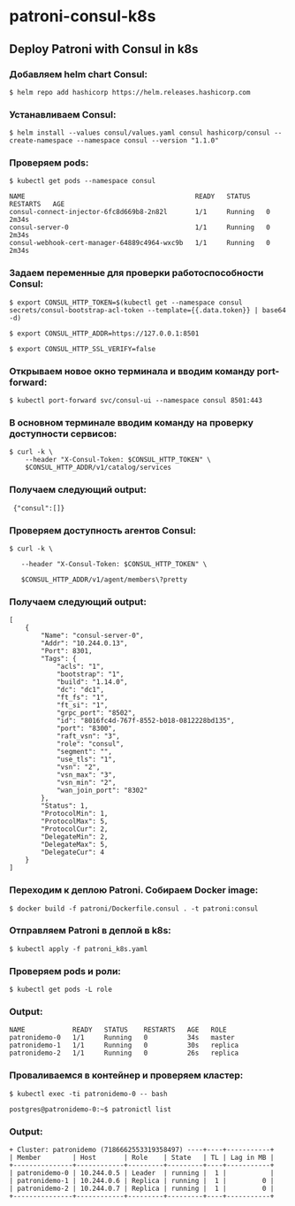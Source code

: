 # patroni-consul-k8s
## Deploy Patroni with Consul in k8s

### Добавляем helm chart Consul:
```
$ helm repo add hashicorp https://helm.releases.hashicorp.com
```
### Устанавливаем Consul:
```
$ helm install --values consul/values.yaml consul hashicorp/consul --create-namespace --namespace consul --version "1.1.0"
```
### Проверяем pods:
```
$ kubectl get pods --namespace consul
```
```
NAME                                           READY   STATUS    RESTARTS   AGE
consul-connect-injector-6fc8d669b8-2n82l       1/1     Running   0          2m34s
consul-server-0                                1/1     Running   0          2m34s
consul-webhook-cert-manager-64889c4964-wxc9b   1/1     Running   0          2m34s
```
### Задаем переменные для проверки работоспособности Consul:
```
$ export CONSUL_HTTP_TOKEN=$(kubectl get --namespace consul secrets/consul-bootstrap-acl-token --template={{.data.token}} | base64 -d)

$ export CONSUL_HTTP_ADDR=https://127.0.0.1:8501

$ export CONSUL_HTTP_SSL_VERIFY=false
```
### Открываем новое окно терминала и вводим команду port-forward: 
```
$ kubectl port-forward svc/consul-ui --namespace consul 8501:443
```
### В основном терминале вводим команду на проверку доступности сервисов:
```
$ curl -k \
    --header "X-Consul-Token: $CONSUL_HTTP_TOKEN" \
    $CONSUL_HTTP_ADDR/v1/catalog/services
```
### Получаем следующий output: 
```
 {"consul":[]}
```
### Проверяем доступность агентов Consul:
```
$ curl -k \

   --header "X-Consul-Token: $CONSUL_HTTP_TOKEN" \

   $CONSUL_HTTP_ADDR/v1/agent/members\?pretty
```
### Получаем следующий output:
```
[
    {
        "Name": "consul-server-0",
        "Addr": "10.244.0.13",
        "Port": 8301,
        "Tags": {
            "acls": "1",
            "bootstrap": "1",
            "build": "1.14.0",
            "dc": "dc1",
            "ft_fs": "1",
            "ft_si": "1",
            "grpc_port": "8502",
            "id": "8016fc4d-767f-8552-b018-0812228bd135",
            "port": "8300",
            "raft_vsn": "3",
            "role": "consul",
            "segment": "",
            "use_tls": "1",
            "vsn": "2",
            "vsn_max": "3",
            "vsn_min": "2",
            "wan_join_port": "8302"
        },
        "Status": 1,
        "ProtocolMin": 1,
        "ProtocolMax": 5,
        "ProtocolCur": 2,
        "DelegateMin": 2,
        "DelegateMax": 5,
        "DelegateCur": 4
    }
]
```
### Переходим к деплою Patroni. Собираем Docker image:
```
$ docker build -f patroni/Dockerfile.consul . -t patroni:consul
```
### Отправляем Patroni в деплой в k8s:
```
$ kubectl apply -f patroni_k8s.yaml
```
### Проверяем pods и роли:
```
$ kubectl get pods -L role
```
### Output: 
    NAME            READY   STATUS    RESTARTS   AGE   ROLE
    patronidemo-0   1/1     Running   0          34s   master
    patronidemo-1   1/1     Running   0          30s   replica
    patronidemo-2   1/1     Running   0          26s   replica

### Проваливаемся в контейнер и проверяем кластер:
```
$ kubectl exec -ti patronidemo-0 -- bash
```
```
postgres@patronidemo-0:~$ patronictl list
```
### Output: 
    + Cluster: patronidemo (7186662553319358497) ----+----+-----------+
    | Member        | Host       | Role    | State   | TL | Lag in MB |
    +---------------+------------+---------+---------+----+-----------+
    | patronidemo-0 | 10.244.0.5 | Leader  | running |  1 |           |
    | patronidemo-1 | 10.244.0.6 | Replica | running |  1 |         0 |
    | patronidemo-2 | 10.244.0.7 | Replica | running |  1 |         0 |
    +---------------+------------+---------+---------+----+-----------+



